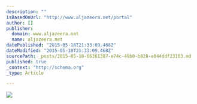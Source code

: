 ```yaml
---
description: ""
isBasedOnUrl: "http://www.aljazeera.net/portal"
author: []
publisher:
  domain: www.aljazeera.net
  name: aljazeera.net
datePublished: "2015-05-18T21:33:09.468Z"
dateModified: "2015-05-18T21:33:09.468Z"
sourcePath: _posts/2015-05-18-66361387-e74c-49b0-b828-a044ddf23103.md
published: true
_context: "http://schema.org"
_type: Article

---
```

![](http://www.aljazeera.net/File/GetImageCustom/60b8504e-c64b-4b80-a3b2-5998d340e2bb/555/329)